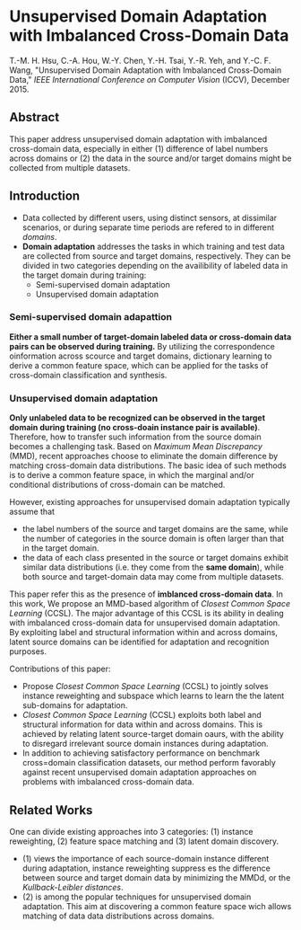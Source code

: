 # Unsupervised Domain Adaptation with Imbalanced Cross-Domain Data
T.-M. H. Hsu, C.-A. Hou, W.-Y. Chen, Y.-H. Tsai, Y.-R. Yeh, and Y.-C. F. Wang, "Unsupervised Domain Adaptation with Imbalanced Cross-Domain Data," *IEEE International Conference on Computer Vision* (ICCV), December 2015.
## Abstract
This paper address unsupervised domain adaptation with imbalanced cross-domain data, especially in either (1) difference of label numbers across domains or (2) the data in the source and/or target domains might be collected from multiple datasets.

## Introduction
- Data collected by different users, using distinct sensors, at dissimilar scenarios, or during separate time periods are refered to in different *domains*.
- **Domain adaptation** addresses the tasks in which training and test data are collected from source and target domains, respectively. They can be divided in two categories depending on the availibility of labeled data in the target domain during training: 
  - Semi-supervised domain adaptation
  - Unsupervised domain adaptation

### Semi-supervised domain adapattion
**Either a small number of target-domain labeled data or cross-domain data pairs can be observed during training.** By utilizing the correspondence oinformation across scource and target domains, dictionary learning to derive a common feature space, which can be applied for the tasks of cross-domain classification and synthesis.

### Unsupervised domain adaptation
**Only unlabeled data to be recognized can be observed in the target domain during training (no cross-doain instance pair is available)**. Therefore, how to transfer such information from the source domain becomes a challenging task. Based on *Maximum Mean Discrepancy* (MMD), recent approaches choose to eliminate the domain difference by matching cross-domain data distributions. The basic idea of such methods is to derive a common feature space, in which the marginal and/or conditional distributions of cross-domain can be matched.

However, existing approaches for unsupervised domain adaptation typically assume that 
- the label numbers of the source and target domains are the same, while the number of categories in the source domain is often larger than that in the target domain.
- the data of each class presented in the source or target domains exhibit similar data distributions (i.e. they come from the **same domain**), while both source and target-domain data may come from multiple datasets. 

This paper refer this as the presence of **imblanced cross-domain data**.  In this work, We propose an MMD-based algorithm of *Closest Common Space Learning* (CCSL). The major advantage of this CCSL is its ability in dealing with imbalanced cross-domain data for unsupervised domain adaptation. By exploiting label and structural information within and across domains, latent source domains can be identified for adaptation and recognition purposes.

Contributions of this paper:
- Propose *Closest Common Space Learning* (CCSL) to jointly solves instance reweighting and subspace which learns to learn the the latent sub-domains for adaptation.
- *Closest Common Space Learning* (CCSL) exploits both label and structural information for data within and across domains. This is achieved by relating latent source-target domain oaurs, with the ability to disregard irrelevant source domain instances during adaptation.
- In addition to achieving satisfactory performance on benchmark cross=domain classification datasets, our method perform favorably against recent unsupervised domain adaptation approaches on problems with imbalanced cross-domain data.

## Related Works
One can divide existing approaches into 3 categories: (1) instance reweighting, (2) feature space matching and (3) latent domain discovery.
- (1) views the importance of each source-domain instance different during adaptation, instance reweighting suppress es the difference between source and target domain data by minimizing the MMDd, or the *Kullback-Leibler distances*.
- (2) is among the popular techniques for unsupervised domain adaptation. This aim at discovering a common feature space wich allows matching of data data distributions across domains.
